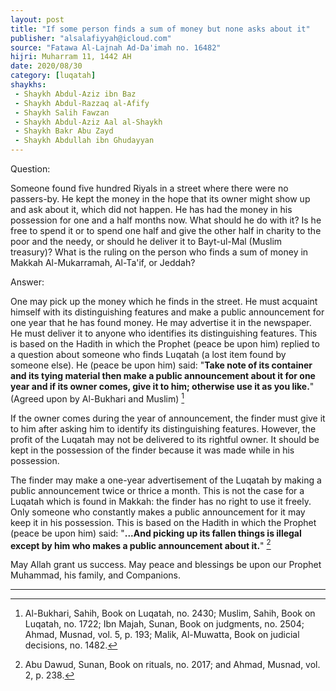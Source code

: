```yaml
---
layout: post
title: "If some person finds a sum of money but none asks about it"
publisher: "alsalafiyyah@icloud.com"
source: "Fatawa Al-Lajnah Ad-Da'imah no. 16482"
hijri: Muharram 11, 1442 AH
date: 2020/08/30
category: [luqatah]
shaykhs: 
 - Shaykh Abdul-Aziz ibn Baz
 - Shaykh Abdul-Razzaq al-Afify
 - Shaykh Salih Fawzan
 - Shaykh Abdul-Aziz Aal al-Shaykh
 - Shaykh Bakr Abu Zayd
 - Shaykh Abdullah ibn Ghudayyan
---
```


Question: 

Someone found five hundred Riyals in a street where there were no passers-by. He kept the money in the hope that its owner might show up and ask about it, which did not happen. He has had the money in his possession for one and a half months now. What should he do with it? Is he free to spend it or to spend one half and give the other half in charity to the poor and the needy, or should he deliver it to Bayt-ul-Mal (Muslim treasury)? What is the ruling on the person who finds a sum of money in Makkah Al-Mukarramah, Al-Ta'if, or Jeddah?

Answer:

One may pick up the money which he finds in the street. He must acquaint himself with its distinguishing features and make a public announcement for one year that he has found money. He may advertise it in the newspaper. He must deliver it to anyone who identifies its distinguishing features. This is based on the Hadith in which the Prophet (peace be upon him) replied to a question about someone who finds Luqatah (a lost item found by someone else). He (peace be upon him) said: "**Take note of its container and its tying material then make a public announcement about it for one year and if its owner comes, give it to him; otherwise use it as you like.**" (Agreed upon by Al-Bukhari and Muslim) [^1]

If the owner comes during the year of announcement, the finder must give it to him after asking him to identify its distinguishing features. However, the profit of the Luqatah may not be delivered to its rightful owner. It should be kept in the possession of the finder because it was made while in his possession.

The finder may make a one-year advertisement of the Luqatah by making a public announcement twice or thrice a month. This is not the case for a Luqatah which is found in Makkah: the finder has no right to use it freely. Only someone who constantly makes a public announcement for it may keep it in his possession. This is based on the Hadith in which the Prophet (peace be upon him) said: "**...And picking up its fallen things is illegal except by him who makes a public announcement about it.**" [^2]

May Allah grant us success. May peace and blessings be upon our Prophet Muhammad, his family, and Companions.

---

[^1]: Al-Bukhari, Sahih, Book on Luqatah, no. 2430; Muslim, Sahih, Book on Luqatah, no. 1722; Ibn Majah, Sunan, Book on judgments, no. 2504; Ahmad, Musnad, vol. 5, p. 193; Malik, Al-Muwatta, Book on judicial decisions, no. 1482.
[^2]: Abu Dawud, Sunan, Book on rituals, no. 2017; and Ahmad, Musnad, vol. 2, p. 238.
